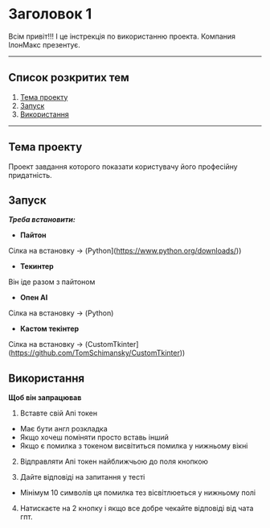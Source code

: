 # Заголовок 1
Всім привіт!!!
І це інстрекція по використанню проекта.
Компания ІлонМакс презентує.
____
## Список розкритих тем
1. [Тема проекту](#Темапроекту)
2. [Запуск](#Запуск)
3. [Використання](#Використання)
____
## Тема проекту
Проект завдання которого показати користувачу його професійну придатність.
## Запуск
___Треба встановити:___

+ **Пайтон**

Сілка на встановку -> (Python](https://www.python.org/downloads/))

+ **Текинтер**

Він іде разом з пайтоном

+ **Опен АІ**

Сілка на встановку -> (Python)

+ **Кастом текінтер**

Сілка на встановку -> (CustomTkinter](https://github.com/TomSchimansky/CustomTkinter))

## Використання
**Щоб він запрацював**

1. Вставте свій Апі токен 
  + Має бути англ розкладка
  + Якщо хочеш поміняти просто вставь інший
  + Якщо є помилка з токеном висвітиться помилка у нижньому вікні

2. Відправляти Апі токен найближчьою до поля кнопкою

3. Дайте відповіді на запитання у тесті
  + Мінімум 10 символів ця помилка тез вісвітлюеться у нижньому полі

4. Натискаєте на 2 кнопку і якщо все добре чекайте відповіді від чата гпт.

